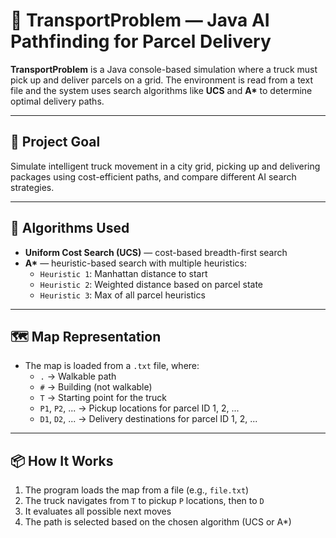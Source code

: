 # 🚚 TransportProblem — Java AI Pathfinding for Parcel Delivery

**TransportProblem** is a Java console-based simulation where a truck must pick up and deliver parcels on a grid. The environment is read from a text file and the system uses search algorithms like **UCS** and **A\*** to determine optimal delivery paths.

---

## 🎯 Project Goal

Simulate intelligent truck movement in a city grid, picking up and delivering packages using cost-efficient paths, and compare different AI search strategies.

---

## 🧠 Algorithms Used

- **Uniform Cost Search (UCS)** — cost-based breadth-first search
- **A\*** — heuristic-based search with multiple heuristics:
  - `Heuristic 1`: Manhattan distance to start
  - `Heuristic 2`: Weighted distance based on parcel state
  - `Heuristic 3`: Max of all parcel heuristics

---

## 🗺️ Map Representation

- The map is loaded from a `.txt` file, where:
  - `.` → Walkable path
  - `#` → Building (not walkable)
  - `T` → Starting point for the truck
  - `P1`, `P2`, ... → Pickup locations for parcel ID 1, 2, ...
  - `D1`, `D2`, ... → Delivery destinations for parcel ID 1, 2, ...

---

## 📦 How It Works

1. The program loads the map from a file (e.g., `file.txt`)
2. The truck navigates from `T` to pickup `P` locations, then to `D`
3. It evaluates all possible next moves
4. The path is selected based on the chosen algorithm (UCS or A*)
